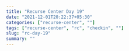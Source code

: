 ```yaml
---
title: "Recurse Center Day 19"
date: "2021-12-01T20:22:37+05:30"
categories: ["recurse-center", ""]
tags: ["recurse-center", "rc", "checkin", ""]
slug: "rc-day-19"
summary: ""
---
```

